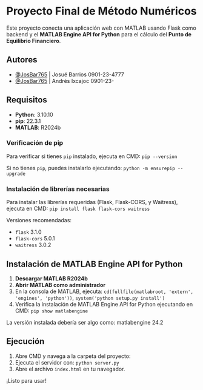 # Proyecto Final de Método Numéricos

Este proyecto conecta una aplicación web con MATLAB usando Flask como backend y el **MATLAB Engine API for Python** para el cálculo del **Punto de Equilibrio Financiero**.

## Autores

- [@JosBar765](https://www.github.com/JosBar765) | Josué Barrios 0901-23-4777
- [@JosBar765](https://www.github.com/JosBar765) | Andrés Ixcajoc 0901-23-

## Requisitos

- **Python**: 3.10.10  
- **pip**: 22.3.1  
- **MATLAB**: R2024b

### Verificación de pip

Para verificar si tienes `pip` instalado, ejecuta en CMD: `pip --version`

Si no tienes `pip`, puedes instalarlo ejecutando: `python -m ensurepip --upgrade`

### Instalación de librerías necesarias

Para instalar las librerías requeridas (Flask, Flask-CORS, y Waitress), ejecuta en CMD: `pip install flask flask-cors waitress`

Versiones recomendadas:

- `flask` 3.1.0
- `flask-cors` 5.0.1
- `waitress` 3.0.2

## Instalación de MATLAB Engine API for Python

1. **Descargar MATLAB R2024b**
2. **Abrir MATLAB como administrador**
3. En la consola de MATLAB, ejecuta: `cd(fullfile(matlabroot, 'extern', 'engines', 'python'))`, `system('python setup.py install')`
4. Verifica la instalación de MATLAB Engine API for Python ejecutando en CMD: `pip show matlabengine`

La versión instalada debería ser algo como: matlabengine 24.2

## Ejecución

1. Abre CMD y navega a la carpeta del proyecto:
2. Ejecuta el servidor con: `python server.py`
3. Abre el archivo `index.html` en tu navegador.

¡Listo para usar!
